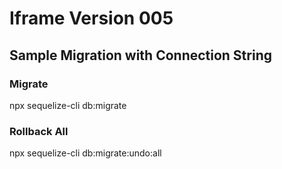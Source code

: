# Iframe Version 005

## Sample Migration with Connection String

### Migrate

npx sequelize-cli db:migrate

### Rollback All

npx sequelize-cli db:migrate:undo:all
